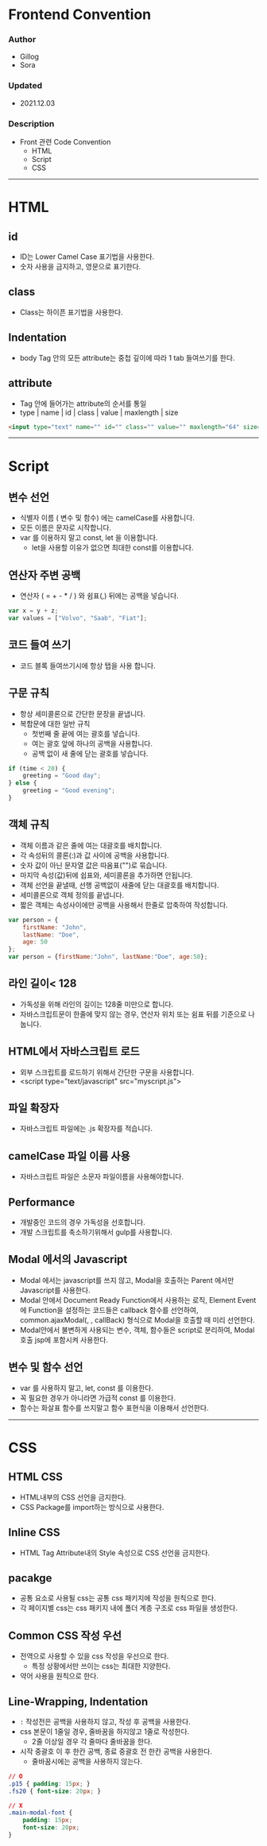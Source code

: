# Frontend Convention

### Author
- Gillog
- Sora

### Updated
- 2021.12.03

### Description
- Front 관련 Code Convention
  - HTML
  - Script
  - CSS
---

# HTML

## id

- ID는 Lower Camel Case 표기법을 사용한다.
- 숫자 사용을 금지하고, 영문으로 표기한다.

## class

- Class는 하이픈 표기법을 사용한다.

## Indentation

- body Tag 안의 모든 attribute는 중첩 깊이에 따라 1 tab 들여쓰기를 한다.


## attribute

- Tag 안에 들어가는 attribute의 순서를 통일
- type | name | id | class | value | maxlength | size

```html
<input type="text" name="" id="" class="" value="" maxlength="64" size="28" />
```



---


# Script

## 변수 선언

- 식별자 이름 ( 변수 및 함수) 에는 camelCase를 사용합니다.
- 모든 이름은 문자로 시작합니다.
- var 를 이용하지 말고 const, let 을 이용합니다.
    - let을 사용할 이유가 없으면 최대한 const를 이용합니다.


## 연산자 주변 공백

- 연산자 ( = + - * / ) 와 쉼표(,) 뒤에는 공백을 넣습니다.

```jsx
var x = y + z;
var values = ["Volvo", "Saab", "Fiat"];
```


## 코드 들여 쓰기

- 코드 블록 들여쓰기시에 항상 탭을 사용 합니다.


## 구문 규칙

- 항상 세미콜론으로 간단한 문장을 끝냅니다.
- 복합문에 대한 일반 규칙
    - 첫번째 줄 끝에 여는 괄호를 넣습니다.
    - 여는 괄호 앞에 하나의 공백을 사용합니다.
    - 공백 없이 새 줄에 닫는 괄호를 넣습니다.

```jsx
if (time < 20) {
	greeting = "Good day";
} else {
	greeting = "Good evening";
}
```


## 객체 규칙

- 객체 이름과 같은 줄에 여는 대괄호를 배치합니다.
- 각 속성뒤의 콜론(:)과 값 사이에 공백을 사용합니다.
- 숫자 값이 아닌 문자열 값은 따옴표("")로 묶습니다.
- 마지막 속성(값)뒤에 쉽표와, 세미콜론을 추가하면 안됩니다.
- 객체 선언을 끝낼때, 선행 공백없이 새줄에 닫는 대괄호를 배치합니다.
- 세미콜론으로 객체 정의를 끝냅니다.
- 짧은 객체는 속성사이에만 공백을 사용해서 한줄로 압축하여 작성합니다.

```jsx
var person = {
	firstName: "John",
	lastName: "Doe",
	age: 50
};
var person = {firstName:"John", lastName:"Doe", age:50};
```


## 라인 길이< 128

- 가독성을 위해 라인의 길이는 128줄 미만으로 합니다.
- 자바스크립트문이 한줄에 맞지 않는 경우, 연산자 위치 또는 쉼표 뒤를 기준으로 나눕니다.

## HTML에서 자바스크립트 로드

- 외부 스크립트를 로드하기 위해서 간단한 구문을 사용합니다.
- <script type="text/javascript" src="myscript.js"></script>


## 파일 확장자

- 자바스크립트 파일에는 .js 확장자를 적습니다.


## camelCase 파일 이름 사용

- 자바스크립트 파일은 소문자 파일이름을 사용해야합니다.

## Performance

- 개발중인 코드의 경우 가독성을 선호합니다.
- 개발 스크립트를 축소하기위해서 gulp를 사용합니다.


## Modal 에서의 Javascript

- Modal 에서는 javascript를 쓰지 않고, Modal을 호출하는 Parent 에서만 Javascript를 사용한다.
- Modal 안에서 Document Ready Function에서 사용하는 로직,
  Element Event에 Function을 설정하는 코드들은 callback 함수를 선언하여,
  common.ajaxModal(, , callBack) 형식으로 Modal을 호출할 때 미리 선언한다.
- Modal안에서 불변하게 사용되는 변수, 객체, 함수들은 script로 분리하여,
  Modal 호출 jsp에 포함시켜 사용한다.


## 변수 및 함수 선언

- var 를 사용하지 말고, let, const 를 이용한다.
- 꼭 필요한 경우가 아니라면 가급적 const 를 이용한다.
- 함수는 화살표 함수를 쓰지말고 함수 표현식을 이용해서 선언한다.

---

# CSS

## HTML CSS

- HTML내부의 CSS 선언을 금지한다.
- CSS Package를 import하는 방식으로 사용한다.

## Inline CSS

- HTML Tag Attribute내의 Style 속성으로 CSS 선언을 금지한다.

## pacakge

- 공통 요소로 사용될 css는 공통 css 패키지에 작성을 원칙으로 한다.
- 각 페이지별 css는 css 패키지 내에 폴더 계층 구조로 css 파일을 생성한다.

## Common CSS 작성 우선

- 전역으로 사용할 수 있을 css 작성을 우선으로 한다.
  - 특정 상황에서만 쓰이는 css는 최대한 지양한다.
- 약어 사용을 원칙으로 한다.

## Line-Wrapping, Indentation
- `:` 작성전은 공백을 사용하지 않고, 작성 후 공백을 사용한다.
- css 본문이 1줄일 경우, 줄바꿈을 하지않고 1줄로 작성한다.
  - 2줄 이상일 경우 각 줄마다 줄바꿈을 한다.
- 시작 중괄호 이 후 한칸 공백, 종료 중괄호 전 한칸 공백을 사용한다.
  - 줄바꿈시에는 공백을 사용하지 않는다.

```css
// O
.p15 { padding: 15px; }
.fs20 { font-size: 20px; }

// X
.main-modal-font {
    padding: 15px;
    font-size: 20px;
}
```